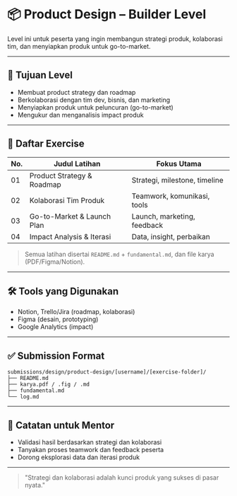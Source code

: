 # 📦 Product Design – Builder Level

Level ini untuk peserta yang ingin membangun strategi produk, kolaborasi tim, dan menyiapkan produk untuk go-to-market.

---

## 🎯 Tujuan Level

- Membuat product strategy dan roadmap
- Berkolaborasi dengan tim dev, bisnis, dan marketing
- Menyiapkan produk untuk peluncuran (go-to-market)
- Mengukur dan menganalisis impact produk

---

## 📁 Daftar Exercise

| No. | Judul Latihan                | Fokus Utama                  |
|-----|------------------------------|------------------------------|
| 01  | Product Strategy & Roadmap   | Strategi, milestone, timeline|
| 02  | Kolaborasi Tim Produk        | Teamwork, komunikasi, tools  |
| 03  | Go-to-Market & Launch Plan   | Launch, marketing, feedback  |
| 04  | Impact Analysis & Iterasi    | Data, insight, perbaikan     |

> Semua latihan disertai `README.md` + `fundamental.md`, dan file karya (PDF/Figma/Notion).

---

## 🛠 Tools yang Digunakan

- Notion, Trello/Jira (roadmap, kolaborasi)
- Figma (desain, prototyping)
- Google Analytics (impact)

---

## ✅ Submission Format

```
submissions/design/product-design/[username]/[exercise-folder]/
├── README.md
├── karya.pdf / .fig / .md
├── fundamental.md
└── log.md
```

---

## 💬 Catatan untuk Mentor

- Validasi hasil berdasarkan strategi dan kolaborasi
- Tanyakan proses teamwork dan feedback peserta
- Dorong eksplorasi data dan iterasi produk

---

> "Strategi dan kolaborasi adalah kunci produk yang sukses di pasar nyata."
